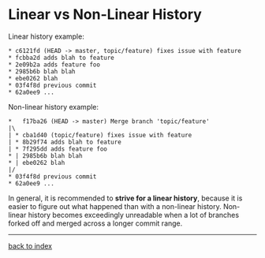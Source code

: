 # Linear vs Non-Linear History

Linear history example:

```
* c6121fd (HEAD -> master, topic/feature) fixes issue with feature
* fcbba2d adds blah to feature
* 2e09b2a adds feature foo
* 2985b6b blah blah
* ebe0262 blah
* 03f4f8d previous commit
* 62a0ee9 ...
```

Non-linear history example:

```
*   f17ba26 (HEAD -> master) Merge branch 'topic/feature'
|\
| * cba1d40 (topic/feature) fixes issue with feature
| * 8b29f74 adds blah to feature
| * 7f295dd adds feature foo
* | 2985b6b blah blah
* | ebe0262 blah
|/
* 03f4f8d previous commit
* 62a0ee9 ...
```

In general, it is recommended to **strive for a linear history**, because it is easier to figure out what happened than with a non-linear history. Non-linear history becomes exceedingly unreadable when a lot of branches forked off and merged across a longer commit range.

---

[back to index](index.html)
